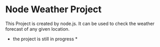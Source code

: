 # Node Weather Project

This Project is created by node.js.
It can be used to check the weather forecast of any given location.

* the project is still in progress *
